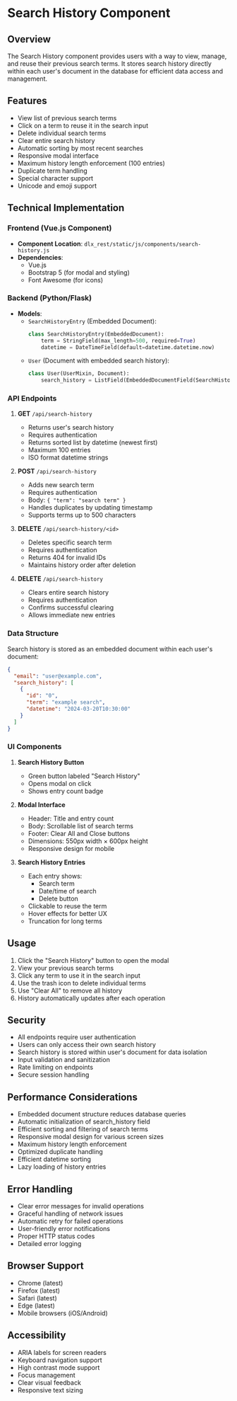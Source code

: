 # Search History Component

## Overview
The Search History component provides users with a way to view, manage, and reuse their previous search terms. It stores search history directly within each user's document in the database for efficient data access and management.

## Features
- View list of previous search terms
- Click on a term to reuse it in the search input
- Delete individual search terms
- Clear entire search history
- Automatic sorting by most recent searches
- Responsive modal interface
- Maximum history length enforcement (100 entries)
- Duplicate term handling
- Special character support
- Unicode and emoji support

## Technical Implementation

### Frontend (Vue.js Component)
- **Component Location**: `dlx_rest/static/js/components/search-history.js`
- **Dependencies**:
  - Vue.js
  - Bootstrap 5 (for modal and styling)
  - Font Awesome (for icons)

### Backend (Python/Flask)
- **Models**:
  - `SearchHistoryEntry` (Embedded Document):
    ```python
    class SearchHistoryEntry(EmbeddedDocument):
        term = StringField(max_length=500, required=True)
        datetime = DateTimeField(default=datetime.datetime.now)
    ```
  - `User` (Document with embedded search history):
    ```python
    class User(UserMixin, Document):
        search_history = ListField(EmbeddedDocumentField(SearchHistoryEntry), default=list)
    ```

### API Endpoints
1. **GET** `/api/search-history`
   - Returns user's search history
   - Requires authentication
   - Returns sorted list by datetime (newest first)
   - Maximum 100 entries
   - ISO format datetime strings

2. **POST** `/api/search-history`
   - Adds new search term
   - Requires authentication
   - Body: `{ "term": "search term" }`
   - Handles duplicates by updating timestamp
   - Supports terms up to 500 characters

3. **DELETE** `/api/search-history/<id>`
   - Deletes specific search term
   - Requires authentication
   - Returns 404 for invalid IDs
   - Maintains history order after deletion

4. **DELETE** `/api/search-history`
   - Clears entire search history
   - Requires authentication
   - Confirms successful clearing
   - Allows immediate new entries

### Data Structure
Search history is stored as an embedded document within each user's document:
```json
{
  "email": "user@example.com",
  "search_history": [
    {
      "id": "0",
      "term": "example search",
      "datetime": "2024-03-20T10:30:00"
    }
  ]
}
```

### UI Components
1. **Search History Button**
   - Green button labeled "Search History"
   - Opens modal on click
   - Shows entry count badge

2. **Modal Interface**
   - Header: Title and entry count
   - Body: Scrollable list of search terms
   - Footer: Clear All and Close buttons
   - Dimensions: 550px width × 600px height
   - Responsive design for mobile

3. **Search History Entries**
   - Each entry shows:
     - Search term
     - Date/time of search
     - Delete button
   - Clickable to reuse the term
   - Hover effects for better UX
   - Truncation for long terms

## Usage
1. Click the "Search History" button to open the modal
2. View your previous search terms
3. Click any term to use it in the search input
4. Use the trash icon to delete individual terms
5. Use "Clear All" to remove all history
6. History automatically updates after each operation

## Security
- All endpoints require user authentication
- Users can only access their own search history
- Search history is stored within user's document for data isolation
- Input validation and sanitization
- Rate limiting on endpoints
- Secure session handling

## Performance Considerations
- Embedded document structure reduces database queries
- Automatic initialization of search_history field
- Efficient sorting and filtering of search terms
- Responsive modal design for various screen sizes
- Maximum history length enforcement
- Optimized duplicate handling
- Efficient datetime sorting
- Lazy loading of history entries

## Error Handling
- Clear error messages for invalid operations
- Graceful handling of network issues
- Automatic retry for failed operations
- User-friendly error notifications
- Proper HTTP status codes
- Detailed error logging

## Browser Support
- Chrome (latest)
- Firefox (latest)
- Safari (latest)
- Edge (latest)
- Mobile browsers (iOS/Android)

## Accessibility
- ARIA labels for screen readers
- Keyboard navigation support
- High contrast mode support
- Focus management
- Clear visual feedback
- Responsive text sizing 